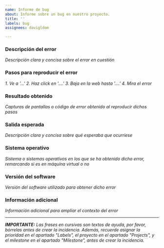 ```yaml
---
name: Informe de bug
about: Informe sobre un bug en nuestro proyecto.
title: ''
labels: bug
assignees: davigldom

---
```


### Descripción del error
_Descripción clara y concisa sobre el error en cuestión_

### Pasos para reproducir el error
_1. Ve a '...'_
_2. Haz click en '....'_
_3. Baja en la web hasta '....'_
_4. Mira el error_

### Resultado obtenido
_Capturas de pantallas o código de error obtenido al reproducir dichos pasos_

### Salida esperada
_Descripción clara y concisa sobre qué esperaba que ocurriese_

### Sistema operativo
_Sistema o sistemas operativos en los que se ha obtenido dicho error, remarcando si es en máquina virtual o no_

### Versión del software
_Versión del software utilizado para obtener dicho error_

### Información adicional
_Información adicional para ampliar el contexto del error_

---

_**IMPORTANTE:** Las frases en cursivas son textos de ayuda, por favor, bórrelas antes de crear la incidencia. Además, recuerde asignar la prioridad en el apartado "Labels", el proyecto en el apartado "Projects", y el milestone en el apartado "Milestone", antes de crear la incidencia._
